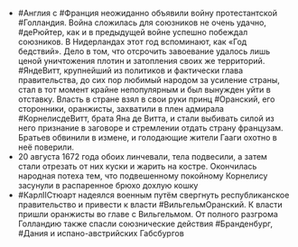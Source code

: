 * #Англия с #Франция неожиданно объявили войну протестантской #Голландия. Война сложилась для союзников не очень удачно, #деРюйтер, как и в предыдущей войне успешно побеждал союзников. В Нидерландах этот год вспоминают, как «Год бедствий». Дело в том, что отсрочить завоевание удалось лишь ценой уничтожения плотин и затопления своих же территорий. #ЯндеВитт, крупнейший из политиков и фактически глава правительства, до сих пор любимый народом за усиление страны, стал в тот момент крайне непопулярным и был вынужден уйти в отставку. Власть в стране взял в свои руки принц #Оранский, его сторонники, оранжисты, захватили в плен адмирала #КорнелисдеВитт, брата Яна де Витта, и стали выбивать силой из него признание в заговоре и стремлении отдать страну французам. Братьев обвинили в измене, и голодающие жители Гааги охотно в неё поверили. 
* 20 августа 1672 года обоих линчевали, тела подвесили, а затем стали отрезать от них куски и жарить на костре. Окончилась народная потеха тем, что подвешенному покойному Корнелису засунули в распаренное брюхо дохлую кошку
* #КарлIIСтюарт надеялся военным путём свергнуть республиканское правительство и привести к власти #ВильгельмОранский. К власти пришли оранжисты во главе с Вильгельмом. От полного разгрома Голландию также спасли союзнические действия #Бранденбург, #Дания и испано-австрийских Габсбургов